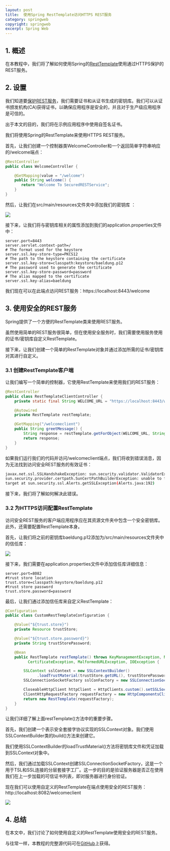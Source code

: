 ```yaml
---
layout: post
title:  使用Spring RestTemplate访问HTTPS REST服务
category: springweb
copyright: springweb
excerpt: Spring Web
---
```


## 1. 概述

在本教程中，我们将了解如何使用Spring的[RestTemplate](https://www.baeldung.com/rest-template)使用通过HTTPS保护的REST服务。

## 2. 设置

我们知道要[保护REST服务](https://www.baeldung.com/spring-boot-https-self-signed-certificate)，我们需要证书和从证书生成的密钥库。我们可以从证书颁发机构(CA)获得证书，以确保应用程序是安全的，并且对于生产级应用程序是可信的。

出于本文的目的，我们将在示例应用程序中使用自签名证书。

我们将使用Spring的RestTemplate来使用HTTPS REST服务。

首先，让我们创建一个控制器类WelcomeController和一个返回简单字符串响应的/welcome端点：

```java
@RestController
public class WelcomeController {

    @GetMapping(value = "/welcome")
    public String welcome() {
       return "Welcome To SecuredRESTService";
    }
}
```

然后，让我们在src/main/resources文件夹中添加我们的密钥库 ：

<img src="../assets/img.png">

接下来，让我们将与密钥库相关的属性添加到我们的application.properties文件中：

```properties
server.port=8443
server.servlet.context-path=/
# The format used for the keystore
server.ssl.key-store-type=PKCS12
# The path to the keystore containing the certificate
server.ssl.key-store=classpath:keystore/baeldung.p12
# The password used to generate the certificate
server.ssl.key-store-password=password
# The alias mapped to the certificate
server.ssl.key-alias=baeldung
```

我们现在可以在此端点访问REST服务：https://localhost:8443/welcome

## 3. 使用安全的REST服务

Spring提供了一个方便的RestTemplate类来使用REST服务。

虽然使用简单的REST服务很简单，但在使用安全服务时，我们需要使用服务使用的证书/密钥库自定义RestTemplate。

接下来，让我们创建一个简单的RestTemplate对象并通过添加所需的证书/密钥库对其进行自定义。

### 3.1 创建RestTemplate客户端

让我们编写一个简单的控制器，它使用RestTemplate来使用我们的REST服务：

```java
@RestController
public class RestTemplateClientController {
    private static final String WELCOME_URL = "https://localhost:8443/welcome";

    @Autowired
    private RestTemplate restTemplate;

    @GetMapping("/welcomeclient")
    public String greetMessage() {
        String response = restTemplate.getForObject(WELCOME_URL, String.class);
        return response;
    }
}
```

如果我们运行我们的代码并访问/welcomeclient端点，我们将收到错误消息，因为无法找到访问安全REST服务的有效证书：

```bash
javax.net.ssl.SSLHandshakeException: sun.security.validator.ValidatorException: PKIX path building failed: 
sun.security.provider.certpath.SunCertPathBuilderException: unable to find valid certification path to requested 
target at sun.security.ssl.Alerts.getSSLException(Alerts.java:192)
```

接下来，我们将了解如何解决此错误。

### 3.2 为HTTPS访问配置RestTemplate 

访问安全REST服务的客户端应用程序应在其资源文件夹中包含一个安全密钥库。此外，还需要配置RestTemplate本身。

首先，让我们将之前的密钥库baeldung.p12添加为/src/main/resources文件夹中的信任库：

<img src="../assets/img_1.png">

接下来，我们需要在application.properties文件中添加信任库详细信息：

```properties
server.port=8082
#trust store location
trust.store=classpath:keystore/baeldung.p12
#trust store password
trust.store.password=password
```

最后，让我们通过添加信任库来自定义RestTemplate：

```java
@Configuration
public class CustomRestTemplateConfiguration {

    @Value("${trust.store}")
    private Resource trustStore;

    @Value("${trust.store.password}")
    private String trustStorePassword;

    @Bean
    public RestTemplate restTemplate() throws KeyManagementException, NoSuchAlgorithmException, KeyStoreException,
          CertificateException, MalformedURLException, IOException {

        SSLContext sslContext = new SSLContextBuilder()
              .loadTrustMaterial(trustStore.getURL(), trustStorePassword.toCharArray()).build();
        SSLConnectionSocketFactory sslConFactory = new SSLConnectionSocketFactory(sslContext);

        CloseableHttpClient httpClient = HttpClients.custom().setSSLSocketFactory(sslConFactory).build();
        ClientHttpRequestFactory requestFactory = new HttpComponentsClientHttpRequestFactory(httpClient);
        return new RestTemplate(requestFactory);
    }
}
```

让我们详细了解上面restTemplate()方法中的重要步骤。

首先，我们创建一个表示安全套接字协议实现的SSLContext对象。我们使用SSLContextBuilder类的build()方法来创建它。

我们使用SSLContextBuilder的loadTrustMaterial()方法将密钥库文件和凭证加载到SSLContext对象中。

然后，我们通过加载SSLContext创建SSLConnectionSocketFactory，这是一个用于TSL和SSL连接的分层套接字工厂。这一步的目的是验证服务器是否正在使用我们在上一步加载的可信证书列表，即对服务器进行身份验证。

现在我们可以使用自定义的RestTemplate在端点使用安全的REST服务：http://localhost:8082/welcomeclient

<img src="../assets/img_2.png">

## 4. 总结

在本文中，我们讨论了如何使用自定义的RestTemplate使用安全的REST服务。

与往常一样，本教程的完整源代码可在[GitHub](https://github.com/tuyucheng7/taketoday-tutorial4j/tree/master/spring-web-modules)上获得。